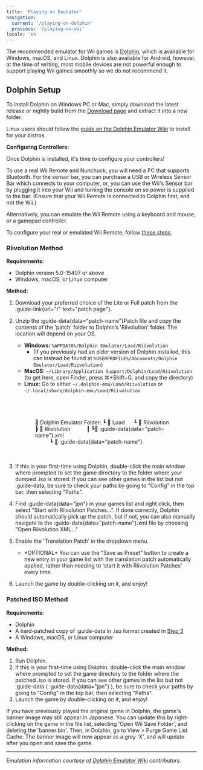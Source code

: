```yaml
---
title: 'Playing on Emulator'
navigation:
  current: '/playing-on-dolphin'
  previous: '/playing-on-wii'
locale: 'en'
---
```

The recommended emulator for Wii games is [Dolphin](https://dolphin-emu.org/), which is available for Windows, macOS, and Linux. Dolphin is also available for Android, however, at the time of writing, most mobile devices are not powerful enough to support playing Wii games smoothly so we do not recommend it.

## Dolphin Setup
To install Dolphin on Windows PC or Mac, simply download the latest release or nightly build from the [Download page](https://dolphin-emu.org/download/) and extract it into a new folder.

Linux users should follow the [guide on the Dolphin Emulator Wiki](https://wiki.dolphin-emu.org/index.php?title=Installing_Dolphin#Linux) to install for your distros.

**Configuring Controllers:**

Once Dolphin is installed, it's time to configure your controllers!

To use a real Wii Remote and Nunchuck, you will need a PC that supports Bluetooth. For the sensor bar, you can purchase a USB or Wireless Sensor Bar which connects to your computer, or, you can use the Wii's Sensor bar by plugging it into your Wii and turning the console on so power is supplied to the bar. (Ensure that your Wii Remote is connected to Dolphin first, and not the Wii.)

Alternatively, you can emulate the Wii Remote using a keyboard and mouse, or a gamepad controller.

To configure your real or emulated Wii Remote, follow [these steps](https://wiki.dolphin-emu.org/index.php?title=Configuring_Controllers#Wii_Remote).

### Riivolution Method

**Requirements:**
* Dolphin version 5.0-15407 or above
* Windows, macOS, or Linux computer

**Method:**
1) Download your preferred choice of the Lite or Full patch from the :guide-link{url="/" text="patch page"}.
2) Unzip the :guide-data{data="patch-name"}Patch file and copy the contents of the 'patch' folder to Dolphin’s 'Riivolution' folder. The location will depend on your OS.
	* **Windows:** `%APPDATA%/Dolphin Emulator/Load/Riivolution`
	    * (If you previously had an older version of Dolphin installed, this can instead be found at `%USERPROFILE%/Documents/Dolphin Emulator/Load/Riivolution`)
	* **MacOS:** `~/Library/Application Support/Dolphin/Load/Riivolution` (to get here, open Finder, press ⌘+Shift+G, and copy the directory)
	* **Linux:** Go to either  `~/.dolphin-emu/Load/Riivolution` or `~/.local/share/dolphin-emu/Load/Riivolution`
	
	<div style="display: inline-block; margin-left: 2.3em; margin-left: 2.3em; padding: 20px; background-color: var(--main-light-gray); white-space: pre-wrap;">

	💾 Dolphin Emulator Folder:
 	┗ 📂 Load
     ┗ 📂 Riivolution
          ┣ 📂 Riivolution
          ┃ ┗📜 :guide-data{data="patch-name"}.xml
          ┗ 📂 :guide-data{data="patch-name"}
	
2) If this is your first-time using Dolphin, double-click the main window where prompted to set the game directory to the folder where your dumped .iso is stored. If you can see other games in the list but not :guide-data, be sure to check your paths by going to "Config" in the top bar, then selecting "Paths".
3) Find :guide-data{data="jpn"} in your games list and right click, then select "Start with Riivolution Patches...". If done correctly, Dolphin should automatically pick up the patch, but if not, you can also manually navigate to the :guide-data{data="patch-name"}.xml file by choosing "Open Riivolution XML..."
4) Enable the 'Translation Patch' in the dropdown menu.
	* \*OPTIONAL* You can use the "Save as Preset" button to create a new entry in your game list with the translation patch automatically applied, rather than needing to 'start it with Riivolution Patches' every time.
5) Launch the game by double-clicking on it, and enjoy!

### Patched ISO Method

**Requirements:**
* Dolphin
* A hard-patched copy of :guide-data in .iso format created in [Step 3](patching-the-rom#hard-patching-the-iso)
* A Windows, macOS, or Linux computer

**Method:**
1) Run Dolphin.
2) If this is your first-time using Dolphin, double-click the main window where prompted to set the game directory to the folder where the patched .iso is stored. If you can see other games in the list but not :guide-data ( :guide-data{data="jpn"} ), be sure to check your paths by going to "Config" in the top bar, then selecting "Paths".
3) Launch the game by double-clicking on it, and enjoy!

If you have previously played the original game in Dolphin, the game's banner image may still appear in Japanese. You can update this by right-clicking on the game in the file list, selecting 'Open Wii Save Folder', and deleting the 'banner.bin'. Then, in Dolphin, go to View > Purge Game List Cache. The banner image will now appear as a grey 'X', and will update after you open and save the game.

---
*Emulation information courtesy of [Dolphin Emulator Wiki](https://wiki.dolphin-emu.org/) contributors.*


